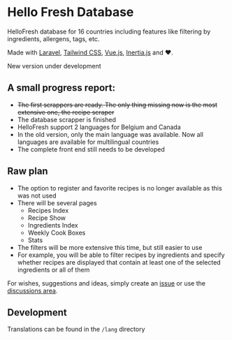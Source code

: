 # Hello Fresh Database

HelloFresh database for 16 countries including features like filtering by ingredients, allergens, tags, etc.

Made with [Laravel](https://laravel.com/), [Tailwind CSS](https://tailwindcss.com/), [Vue.js](https://vuejs.org/),
[Inertia.js](https://inertiajs.com/) and ♥.

New version under development

## A small progress report:

* ~~The first scrappers are ready. The only thing missing now is the most extensive one, the recipe scraper~~
* The database scrapper is finished
* HelloFresh support 2 languages for Belgium and Canada
* In the old version, only the main language was available. Now all languages are available for multilingual countries
* The complete front end still needs to be developed

## Raw plan

* The option to register and favorite recipes is no longer available as this was not used
* There will be several pages
    * Recipes Index
    * Recipe Show
    * Ingredients Index
    * Weekly Cook Boxes
    * Stats
* The filters will be more extensive this time, but still easier to use
* For example, you will be able to filter recipes by ingredients and specify whether recipes are displayed that contain
  at least one of the selected ingredients or all of them

For wishes, suggestions and ideas, simply create an [issue](https://github.com/Muetze42/hellofresh-database/issues) or
use the [discussions area](https://github.com/Muetze42/hellofresh-database/discussions).

## Development

Translations can be found in the `/lang` directory
